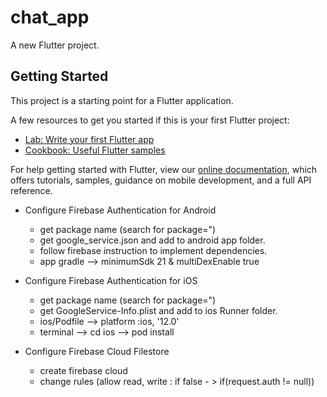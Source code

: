 # chat_app

A new Flutter project.

## Getting Started

This project is a starting point for a Flutter application.

A few resources to get you started if this is your first Flutter project:

- [Lab: Write your first Flutter app](https://flutter.dev/docs/get-started/codelab)
- [Cookbook: Useful Flutter samples](https://flutter.dev/docs/cookbook)

For help getting started with Flutter, view our
[online documentation](https://flutter.dev/docs), which offers tutorials,
samples, guidance on mobile development, and a full API reference.

- Configure Firebase Authentication for Android
  - get package name (search for package=")
  - get google_service.json and add to android app folder.
  - follow firebase instruction to implement dependencies.
  - app gradle -->  minimumSdk 21 & multiDexEnable true
  
- Configure Firebase Authentication for iOS
  - get package name (search for package=")
  - get GoogleService-Info.plist and add to ios Runner folder.
  - ios/Podfile --> platform :ios, '12.0'
  - terminal --> cd ios --> pod install
  
- Configure Firebase Cloud Filestore
  - create firebase cloud
  - change rules (allow read, write : if false - > if(request.auth != null))